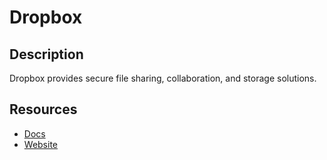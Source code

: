# Dropbox

## Description
Dropbox provides secure file sharing, collaboration, and storage solutions.

## Resources
* [Docs](https://www.dropbox.com/developers/documentation)
* [Website](dropbox.com)
